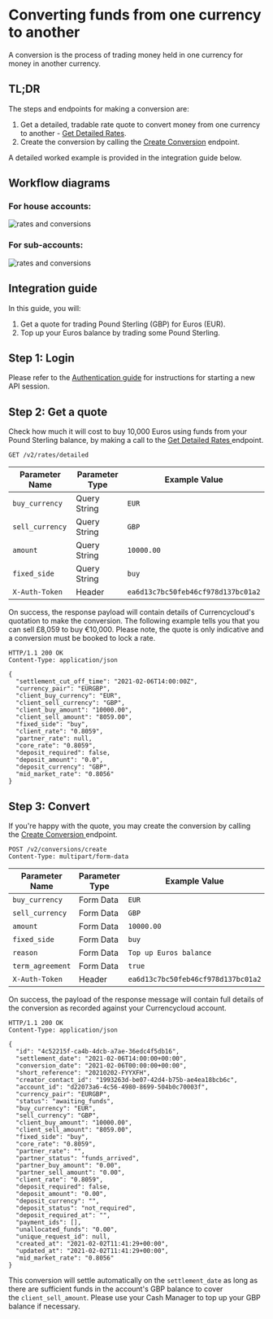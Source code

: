 [_metadata_:menu_title]:- "Converting funds from one currency to another"
[_metadata_:order]:- "7"

# Converting funds from one currency to another

A conversion is the process of trading money held in one currency for money in another currency.

## TL;DR
The steps and endpoints for making a conversion are:
1.  Get a detailed, tradable rate quote to convert money from one currency to another - [Get Detailed Rates](/api-reference/#get-detailed-rates).
2.  Create the conversion by calling the [Create Conversion](/api-reference/#create-conversion) endpoint.

A detailed worked example is provided in the integration guide below.

## Workflow diagrams

### For house accounts:
![rates and conversions](/images/workflow_diagrams/4_rates_and_conversions_house_account_level.jpg)

### For sub-accounts:
![rates and conversions](/images/workflow_diagrams/5_rates_and_conversions_on_behalf_of.jpg)


## Integration guide

In this guide, you will:

1.  Get a quote for trading Pound Sterling (GBP) for Euros (EUR).
2.  Top up your Euros balance by trading some Pound Sterling.

## Step 1: Login

Please refer to the [Authentication guide](/guides/integration-guides/authentication) for instructions for starting a new API session.

## Step 2: Get a quote

Check how much it will cost to buy 10,000 Euros using funds from your Pound Sterling balance, by making a call to the [Get Detailed Rates ](/api-reference/#get-detailed-rates)endpoint.

`GET /v2/rates/detailed`

| Parameter Name | Parameter Type | Example Value |
| --- | --- | --- |
| `buy_currency` | Query String | `EUR` |
| `sell_currency` | Query String | `GBP` |
| `amount` | Query String | `10000.00` |
| `fixed_side` | Query String | `buy` |
| `X-Auth-Token` | Header | `ea6d13c7bc50feb46cf978d137bc01a2` |

On success, the response payload will contain details of Currencycloud's quotation to make the conversion. The following example tells you that you can sell £8,059 to buy €10,000. Please note, the quote is only indicative and a conversion must be booked to lock a rate.

```
HTTP/1.1 200 OK
Content-Type: application/json

{
  "settlement_cut_off_time": "2021-02-06T14:00:00Z",
  "currency_pair": "EURGBP",
  "client_buy_currency": "EUR",
  "client_sell_currency": "GBP",
  "client_buy_amount": "10000.00",
  "client_sell_amount": "8059.00",
  "fixed_side": "buy",
  "client_rate": "0.8059",
  "partner_rate": null,
  "core_rate": "0.8059",
  "deposit_required": false,
  "deposit_amount": "0.0",
  "deposit_currency": "GBP",
  "mid_market_rate": "0.8056"
}

```

## Step 3: Convert

If you're happy with the quote, you may create the conversion by calling the [Create Conversion ](/api-reference/#create-conversion) endpoint.

`POST /v2/conversions/create`\
`Content-Type: multipart/form-data`

| Parameter Name | Parameter Type | Example Value |
| --- | --- | --- |
| `buy_currency` | Form Data | `EUR` |
| `sell_currency` | Form Data | `GBP` |
| `amount` | Form Data | `10000.00` |
| `fixed_side` | Form Data | `buy` |
| `reason` | Form Data | `Top up Euros balance` |
| `term_agreement` | Form Data | `true` |
| `X-Auth-Token` | Header | `ea6d13c7bc50feb46cf978d137bc01a2` |

On success, the payload of the response message will contain full details of the conversion as recorded against your Currencycloud account.

```
HTTP/1.1 200 OK
Content-Type: application/json

{
  "id": "4c52215f-ca4b-4dcb-a7ae-36edc4f5db16",
  "settlement_date": "2021-02-06T14:00:00+00:00",
  "conversion_date": "2021-02-06T00:00:00+00:00",
  "short_reference": "20210202-FYYXFH",
  "creator_contact_id": "1993263d-be07-42d4-b75b-ae4ea18bcb6c",
  "account_id": "d22073a6-4c56-4980-8699-504b0c70003f",
  "currency_pair": "EURGBP",
  "status": "awaiting_funds",
  "buy_currency": "EUR",
  "sell_currency": "GBP",
  "client_buy_amount": "10000.00",
  "client_sell_amount": "8059.00",
  "fixed_side": "buy",
  "core_rate": "0.8059",
  "partner_rate": "",
  "partner_status": "funds_arrived",
  "partner_buy_amount": "0.00",
  "partner_sell_amount": "0.00",
  "client_rate": "0.8059",
  "deposit_required": false,
  "deposit_amount": "0.00",
  "deposit_currency": "",
  "deposit_status": "not_required",
  "deposit_required_at": "",
  "payment_ids": [],
  "unallocated_funds": "0.00",
  "unique_request_id": null,
  "created_at": "2021-02-02T11:41:29+00:00",
  "updated_at": "2021-02-02T11:41:29+00:00",
  "mid_market_rate": "0.8056"
}

```

This conversion will settle automatically on the `settlement_date` as long as there are sufficient funds in the account's GBP balance to cover the `client_sell_amount`. Please use your Cash Manager to top up your GBP balance if necessary.

